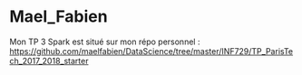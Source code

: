 # Mael_Fabien

Mon TP 3 Spark est situé sur mon répo personnel :
https://github.com/maelfabien/DataScience/tree/master/INF729/TP_ParisTech_2017_2018_starter
